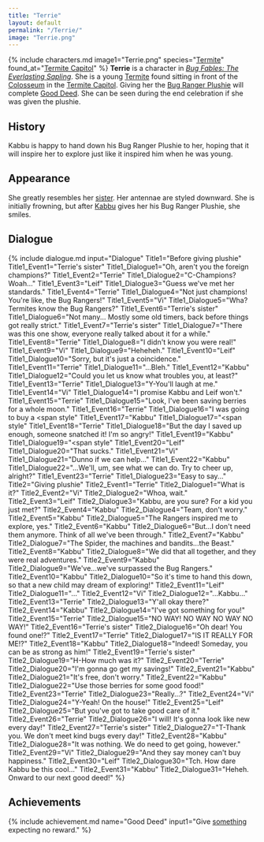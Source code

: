 ```yaml
---
title: "Terrie"
layout: default
permalink: "/Terrie/"
image: "Terrie.png"
---
```

{% include characters.md image1="Terrie.png" species="[Termite](/Termite)" found_at="[Termite Capitol](/Termite_Capitol)" %}
**Terrie** is a character in *[Bug Fables: The Everlasting Sapling](/Bug_Fables:_The_Everlasting_Sapling)*. She is a young [Termite](/Termite) found sitting in front of the [Colosseum](/Colosseum) in the [Termite Capitol](/Termite_Capitol). Giving her the [Bug Ranger Plushie](/Bug_Ranger_Plushie) will complete [Good Deed](/Achievements). She can be seen during the end celebration if she was given the plushie.

## History
Kabbu is happy to hand down his Bug Ranger Plushie to her, hoping that it will inspire her to explore just like it inspired him when he was young.

## Appearance
She greatly resembles her [sister](/Terrie's_Sister). Her antennae are styled downward. She is initially frowning, but after [Kabbu](/Kabbu) gives her his Bug Ranger Plushie, she smiles.

## Dialogue
{% include dialogue.md input="Dialogue" Title1="Before giving plushie" Title1_Event1="Terrie's sister" Title1_Dialogue1="Oh, aren't you the foreign champions?" Title1_Event2="Terrie" Title1_Dialogue2="C-Champions? Woah..." Title1_Event3="Leif" Title1_Dialogue3="Guess we've met her standards." Title1_Event4="Terrie" Title1_Dialogue4="Not just champions! You're like, the Bug Rangers!" Title1_Event5="Vi" Title1_Dialogue5="Wha? Termites know the Bug Rangers?" Title1_Event6="Terrie's sister" Title1_Dialogue6="Not many... Mostly some old timers, back before things got really strict." Title1_Event7="Terrie's sister" Title1_Dialogue7="There was this one show, everyone really talked about it for a while." Title1_Event8="Terrie" Title1_Dialogue8="I didn't know you were real!" Title1_Event9="Vi" Title1_Dialogue9="Heheheh." Title1_Event10="Leif" Title1_Dialogue10="Sorry, but it's just a coincidence." Title1_Event11="Terrie" Title1_Dialogue11="...Bleh." Title1_Event12="Kabbu" Title1_Dialogue12="Could you let us know what troubles you, at least?" Title1_Event13="Terrie" Title1_Dialogue13="Y-You'll laugh at me." Title1_Event14="Vi" Title1_Dialogue14="I promise Kabbu and Leif won't." Title1_Event15="Terrie" Title1_Dialogue15="Look, I've been saving berries for a whole moon." Title1_Event16="Terrie" Title1_Dialogue16="I was going to buy a <span style" Title1_Event17="Kabbu" Title1_Dialogue17="<span style" Title1_Event18="Terrie" Title1_Dialogue18="But the day I saved up enough, someone snatched it! I'm so angry!" Title1_Event19="Kabbu" Title1_Dialogue19="<span style" Title1_Event20="Leif" Title1_Dialogue20="That sucks." Title1_Event21="Vi" Title1_Dialogue21="Dunno if we can help..." Title1_Event22="Kabbu" Title1_Dialogue22="...We'll, um, see what we can do. Try to cheer up, alright?" Title1_Event23="Terrie" Title1_Dialogue23="Easy to say..." Title2="Giving plushie" Title2_Event1="Terrie" Title2_Dialogue1="What is it?" Title2_Event2="Vi" Title2_Dialogue2="Whoa, wait." Title2_Event3="Leif" Title2_Dialogue3="Kabbu, are you sure? For a kid you just met?" Title2_Event4="Kabbu" Title2_Dialogue4="Team, don't worry." Title2_Event5="Kabbu" Title2_Dialogue5="The Rangers inspired me to explore, yes." Title2_Event6="Kabbu" Title2_Dialogue6="But...I don't need them anymore. Think of all we've been through." Title2_Event7="Kabbu" Title2_Dialogue7="The Spider, the machines and bandits...the Beast." Title2_Event8="Kabbu" Title2_Dialogue8="We did that all together, and they were real adventures." Title2_Event9="Kabbu" Title2_Dialogue9="We've...we've surpassed the Bug Rangers." Title2_Event10="Kabbu" Title2_Dialogue10="So it's time to hand this down, so that a new child may dream of exploring!" Title2_Event11="Leif" Title2_Dialogue11="..." Title2_Event12="Vi" Title2_Dialogue12="...Kabbu..." Title2_Event13="Terrie" Title2_Dialogue13="Y'all okay there?" Title2_Event14="Kabbu" Title2_Dialogue14="I've got something for you!" Title2_Event15="Terrie" Title2_Dialogue15="NO WAY! NO WAY NO WAY NO WAY!" Title2_Event16="Terrie's sister" Title2_Dialogue16="Oh dear! You found one!?" Title2_Event17="Terrie" Title2_Dialogue17="IS IT REALLY FOR ME!?" Title2_Event18="Kabbu" Title2_Dialogue18="Indeed! Someday, you can be as strong as him!" Title2_Event19="Terrie's sister" Title2_Dialogue19="H-How much was it?" Title2_Event20="Terrie" Title2_Dialogue20="I'm gonna go get my savings!" Title2_Event21="Kabbu" Title2_Dialogue21="It's free, don't worry." Title2_Event22="Kabbu" Title2_Dialogue22="Use those berries for some good food!" Title2_Event23="Terrie" Title2_Dialogue23="Really...?" Title2_Event24="Vi" Title2_Dialogue24="Y-Yeah! On the house!" Title2_Event25="Leif" Title2_Dialogue25="But you've got to take good care of it." Title2_Event26="Terrie" Title2_Dialogue26="I will! It's gonna look like new every day!" Title2_Event27="Terrie's sister" Title2_Dialogue27="T-Thank you. We don't meet kind bugs every day!" Title2_Event28="Kabbu" Title2_Dialogue28="It was nothing. We do need to get going, however." Title2_Event29="Vi" Title2_Dialogue29="And they say money can't buy happiness." Title2_Event30="Leif" Title2_Dialogue30="Tch. How dare Kabbu be this cool..." Title2_Event31="Kabbu" Title2_Dialogue31="Heheh. Onward to our next good deed!" %}

## Achievements
{% include achievement.md name="Good Deed" input1="Give [something](/Bug_Ranger_Plushie) expecting no reward." %}